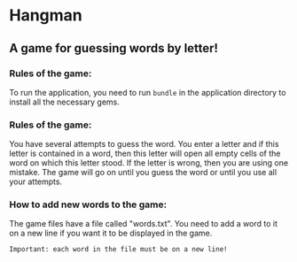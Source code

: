 Hangman
=====================
A game for guessing words by letter!
-----------------------------------
### Rules of the game:
To run the application, you need to run `bundle` in the application directory to install all the necessary gems.

### Rules of the game:
You have several attempts to guess the word. 
You enter a letter and if this letter is contained in a word, 
then this letter will open all empty cells of the word on which this letter stood. 
If the letter is wrong, then you are using one mistake. 
The game will go on until you guess the word or until you use all your attempts.

### How to add new words to the game:
The game files have a file called "words.txt". 
You need to add a word to it on a new line if you want it to be displayed in the game.

`Important: each word in the file must be on a new line!`
